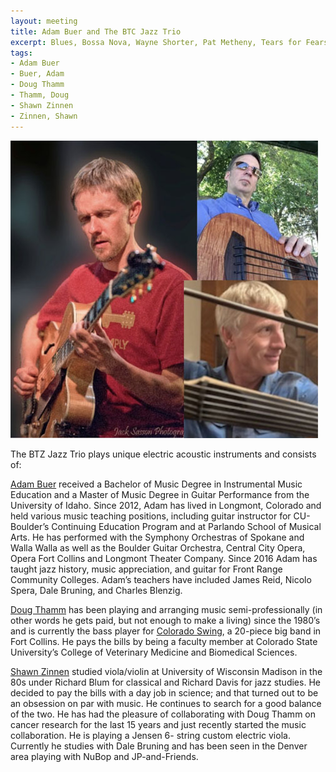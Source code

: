 ```yaml
---
layout: meeting
title: Adam Buer and The BTC Jazz Trio
excerpt: Blues, Bossa Nova, Wayne Shorter, Pat Metheny, Tears for Fears, ...
tags:
- Adam Buer
- Buer, Adam
- Doug Thamm
- Thamm, Doug
- Shawn Zinnen
- Zinnen, Shawn
---
```

![Adam Buer BTC Trio](/pics/20240826-AdamBuerBTZ.jpg)

The BTZ Jazz Trio plays unique electric acoustic instruments and consists of:

[Adam Buer](https://www.adambuer.com/) received a Bachelor of Music Degree in Instrumental Music Education and a Master of Music Degree in Guitar Performance from the University of Idaho. Since 2012, Adam has lived in Longmont, Colorado and held various music teaching positions, including guitar instructor for CU-Boulder’s Continuing Education Program and at Parlando School of Musical Arts. He has performed  with the Symphony Orchestras of Spokane and Walla Walla as well as the Boulder Guitar Orchestra, Central City Opera, Opera Fort Collins and Longmont Theater Company. Since 2016 Adam has taught jazz history, music appreciation, and guitar for Front Range Community Colleges. Adam’s teachers have included James Reid, Nicolo Spera, Dale Bruning, and Charles Blenzig.

[Doug Thamm](https://www.csuanimalcancercenter.org/dr-doug-thamm/) has been playing and arranging music semi-professionally (in other words he gets paid, but not enough to make a living) since the 1980’s and is currently the bass player for [Colorado Swing](https://www.facebook.com/ColoradoSwing/), a 20-piece big band in Fort Collins. He pays the bills by being a faculty member at Colorado State University’s College of Veterinary Medicine and Biomedical Sciences.

[Shawn Zinnen](https://www.facebook.com/zinnens/) studied viola/violin at University of Wisconsin Madison in the 80s under Richard Blum for classical and Richard Davis for jazz studies. He decided to pay the bills with a day job in science; and that turned out to be an obsession on par with music. He continues to search for a good balance of the two. He has had the pleasure of collaborating with Doug Thamm on cancer research for the last 15 years and just recently started the music collaboration. He is playing a Jensen 6- string custom electric viola. Currently he studies with Dale Bruning and has been seen in the Denver area playing with NuBop and JP-and-Friends.
